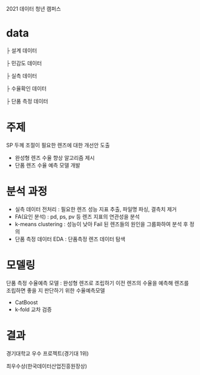 2021 데이터 청년 캠퍼스

# data
├ 설계 데이터

├ 민감도 데이터

├ 실측 데이터

├ 수율확인 데이터

├ 단품 측정 데이터

# 주제
SP 두께 조절이 필요한 렌즈에 대한 개선안 도출
* 완성형 렌즈 수율 향상 알고리즘 제시
* 단품 렌즈 수율 예측 모델 개발 

# 분석 과정
* 실측 데이터 전처리 : 필요한 렌즈 성능 지표 추출, 파일명 파싱, 결측치 제거
* FA(요인 분석) : pd, ps, pv 등 렌즈 지표의 연관성을 분석
* k-means clustering : 성능이 낮아 Fail 된 렌즈들의 원인을 그룹화하여 분석 후 정의
* 단품 측정 데이터 EDA : 단품측정 렌즈 데이터 탐색

# 모델링
단품 측정 수율예측 모델 : 완성형 렌즈로 조립하기 이전 렌즈의 수율을 예측해 렌즈를 조립하면 좋을 지 판단하기 위한 수율예측모델
* CatBoost
* k-fold 교차 검증 

# 결과
경기대학교 우수 프로젝트(경기대 1위)

최우수상(한국데이터산업진흥원장상)
